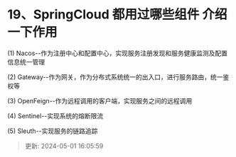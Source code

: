 # 19、SpringCloud 都用过哪些组件 介绍一下作用

(1) Nacos--作为注册中心和配置中心，实现服务注册发现和服务健康监测及配置信息统一管理

(2) Gateway--作为网关，作为分布式系统统一的出入口，进行服务路由，统一鉴权等

(3) OpenFeign--作为远程调用的客户端，实现服务之间的远程调用

(4) Sentinel--实现系统的熔断限流

(5) Sleuth--实现服务的链路追踪

> 更新: 2024-05-01 16:05:59  
